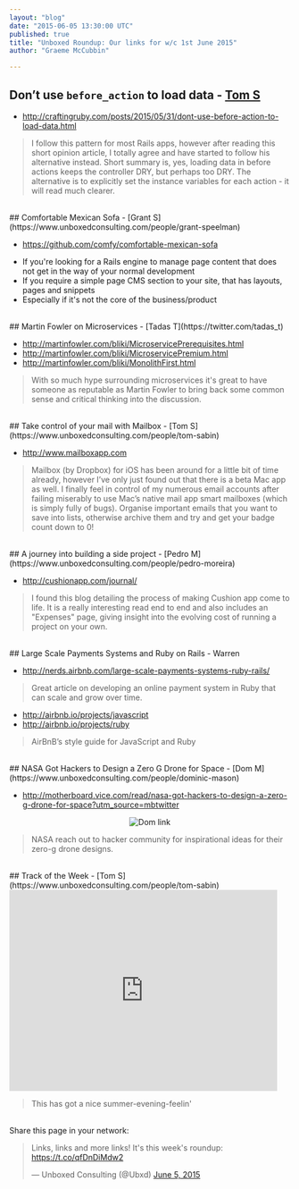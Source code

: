 ```yaml
---
layout: "blog"
date: "2015-06-05 13:30:00 UTC"
published: true
title: "Unboxed Roundup: Our links for w/c 1st June 2015"
author: "Graeme McCubbin"

---
```


## Don’t use `before_action` to load data - [Tom S](https://www.unboxedconsulting.com/people/tom-sabin)

* http://craftingruby.com/posts/2015/05/31/dont-use-before-action-to-load-data.html

> I follow this pattern for most Rails apps, however after reading this short opinion article, I totally agree and have started to follow his alternative instead. Short summary is, yes, loading data in before actions keeps the controller DRY, but perhaps too DRY. The alternative is to explicitly set the instance variables for each action - it will read much clearer.

<br/>
## Comfortable Mexican Sofa - [Grant S](https://www.unboxedconsulting.com/people/grant-speelman)

* https://github.com/comfy/comfortable-mexican-sofa

>
* If you're looking for a Rails engine to manage page content that does not get in the way of your normal development
* If you require a simple page CMS section to your site, that has layouts, pages and snippets
* Especially if it's not the core of the business/product


<br/>
## Martin Fowler on Microservices  - [Tadas T](https://twitter.com/tadas_t)

* http://martinfowler.com/bliki/MicroservicePrerequisites.html
* http://martinfowler.com/bliki/MicroservicePremium.html
* http://martinfowler.com/bliki/MonolithFirst.html

> With so much hype surrounding microservices it's great to have someone as reputable as Martin Fowler to bring back some common sense and critical thinking into the discussion.

<br/>
## Take control of your mail with Mailbox - [Tom S](https://www.unboxedconsulting.com/people/tom-sabin)

* http://www.mailboxapp.com

> Mailbox (by Dropbox) for iOS has been around for a little bit of time already, however I’ve only just found out that there is a beta Mac app as well. I finally feel in control of my numerous email accounts after failing miserably to use Mac’s native mail app smart mailboxes (which is simply fully of bugs). Organise important emails that you want to save into lists, otherwise archive them and try and get your badge count down to 0!


<br/>
## A journey into building a side project - [Pedro M](https://www.unboxedconsulting.com/people/pedro-moreira)

* http://cushionapp.com/journal/

> I found this blog detailing the process of making Cushion app come to life. It is a really interesting read end to end and also includes an "Expenses" page, giving insight into the evolving cost of running a project on your own.

<br/>
## Large Scale Payments Systems and Ruby on Rails - Warren

* http://nerds.airbnb.com/large-scale-payments-systems-ruby-rails/

> Great article on developing an online payment system in Ruby that can scale and grow over time.

* http://airbnb.io/projects/javascript
* http://airbnb.io/projects/ruby

> AirBnB’s style guide for JavaScript and Ruby

<br/>
## NASA Got Hackers to Design a Zero G Drone for Space - [Dom M](https://www.unboxedconsulting.com/people/dominic-mason)

* http://motherboard.vice.com/read/nasa-got-hackers-to-design-a-zero-g-drone-for-space?utm_source=mbtwitter

<p align="center"><img src="http://bit.ly/1QbKAVS" alt="Dom link"></p>

> NASA reach out to hacker community for inspirational ideas for their zero-g drone designs.

<br/>
## Track of the Week - [Tom S](https://www.unboxedconsulting.com/people/tom-sabin)

<iframe width="480" height="360" src="https://www.youtube.com/embed/VYqtvi6AIv8" frameborder="0" allowfullscreen></iframe>

> This has got a nice summer-evening-feelin'

<br/>
Share this page in your network:
<blockquote class="twitter-tweet" lang="en"><p lang="en" dir="ltr">Links, links and more links! It&#39;s this week&#39;s roundup: <a href="https://t.co/qfDnDiMdw2">https://t.co/qfDnDiMdw2</a></p>&mdash; Unboxed Consulting (@Ubxd) <a href="https://twitter.com/Ubxd/status/606820018471485440">June 5, 2015</a></blockquote> <script async src="//platform.twitter.com/widgets.js" charset="utf-8"></script>
